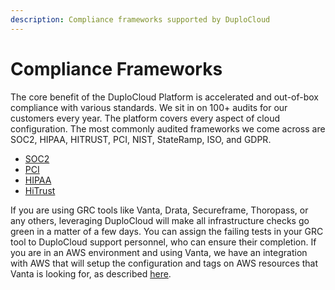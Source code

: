 ```yaml
---
description: Compliance frameworks supported by DuploCloud
---
```


# Compliance Frameworks

The core benefit of the DuploCloud Platform is accelerated and out-of-box compliance with various standards. We sit in on 100+ audits for our customers every year. The platform covers every aspect of cloud configuration. The most commonly audited frameworks we come across are SOC2, HIPAA, HITRUST, PCI, NIST, StateRamp, ISO, and GDPR.&#x20;

* [SOC2](https://duplocloud.com/white-papers/soc-2-compliance-with-duplocloud/)
* [PCI](https://duplocloud.com/white-papers/pci-and-hipaa-compliance-with-duplocloud/#Control-by-Control\_PCI\_Implementation\_Detail)
* [HIPAA](https://duplocloud.com/white-papers/pci-and-hipaa-compliance-with-duplocloud/#Control-by-Control\_HIPAA\_Implementation\_Detail)
* [HiTrust](https://duplocloud.com/white-papers/pci-and-hipaa-compliance-with-duplocloud/#Control-by-Control\_HITRUST\_Implementation\_Detail)

If you are using GRC tools like Vanta, Drata, Secureframe, Thoropass, or any others, leveraging DuploCloud will make all infrastructure checks go green in a matter of a few days. You can assign the failing tests in your GRC tool to DuploCloud support personnel, who can ensure their completion. If you are in an AWS environment and using Vanta, we have an integration with AWS that will setup the configuration and tags on AWS resources that Vanta is looking for, as described [here](../overview/security-configuration-settings/vanta-compliance-controls.md).

&#x20; &#x20;
